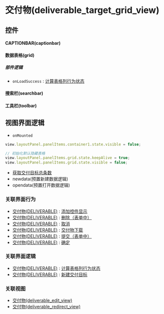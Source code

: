 # 交付物(deliverable_target_grid_view)  <!-- {docsify-ignore-all} -->



## 控件
#### CAPTIONBAR(captionbar)
#### 数据表格(grid)

##### 部件逻辑
* `onLoadSuccess` : [计算表格列行为状态](module/Base/deliverable/uilogic/calc_column_action_state)
#### 搜索栏(searchbar)
#### 工具栏(toolbar)

## 视图界面逻辑
* `onMounted`
```javascript
view.layoutPanel.panelItems.container1.state.visible = false;

// 初始化默认隐藏表格
view.layoutPanel.panelItems.grid.state.keepAlive = true;
view.layoutPanel.panelItems.grid.state.visible = false;


```
  * [获取交付目标总条数](module/Base/deliverable/uilogic/get_deliverable_total)
  * newdata(预置新建数据逻辑)
  * opendata(预置打开数据逻辑)


### 关联界面行为
  * [交付物(DELIVERABLE)](module/Base/deliverable) : [添加控件显示](module/Base/deliverable#界面行为)
  * [交付物(DELIVERABLE)](module/Base/deliverable) : [删除（表单中）](module/Base/deliverable#界面行为)
  * [交付物(DELIVERABLE)](module/Base/deliverable) : [取消](module/Base/deliverable#界面行为)
  * [交付物(DELIVERABLE)](module/Base/deliverable) : [交付物下载](module/Base/deliverable#界面行为)
  * [交付物(DELIVERABLE)](module/Base/deliverable) : [提交（表单中）](module/Base/deliverable#界面行为)
  * [交付物(DELIVERABLE)](module/Base/deliverable) : [确定](module/Base/deliverable#界面行为)

### 关联界面逻辑
  * [交付物(DELIVERABLE)](module/Base/deliverable) : [计算表格列行为状态](module/Base/deliverable/uilogic/calc_column_action_state)
  * [交付物(DELIVERABLE)](module/Base/deliverable) : [新建交付目标](module/Base/deliverable/uilogic/create_deliverable)

### 关联视图
  * [交付物(deliverable_edit_view)](app/view/deliverable_edit_view)
  * [交付物(deliverable_redirect_view)](app/view/deliverable_redirect_view)

<script>
 const { createApp } = Vue
  createApp({
    data() {
      return {

      }
    }
  }).use(ElementPlus).mount('#app')
</script>